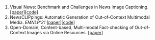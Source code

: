 1. Visual News: Benchmark and Challenges in News Image Captioning. [[paper]](https://arxiv.org/abs/2010.03743)[[code]](https://github.com/FuxiaoLiu/VisualNews-Repository) 
2. NewsCLIPpings: Automatic Generation of Out-of-Context Multimodal Media. *EMNLP'21* [[paper]](https://arxiv.org/abs/2104.05893)[[code]](https://github.com/g-luo/news_clippings)
3. Open-Domain, Content-based, Multi-modal Fact-checking of Out-of-Context Images via Online Resources. [[paper]](https://arxiv.org/abs/2112.00061)
